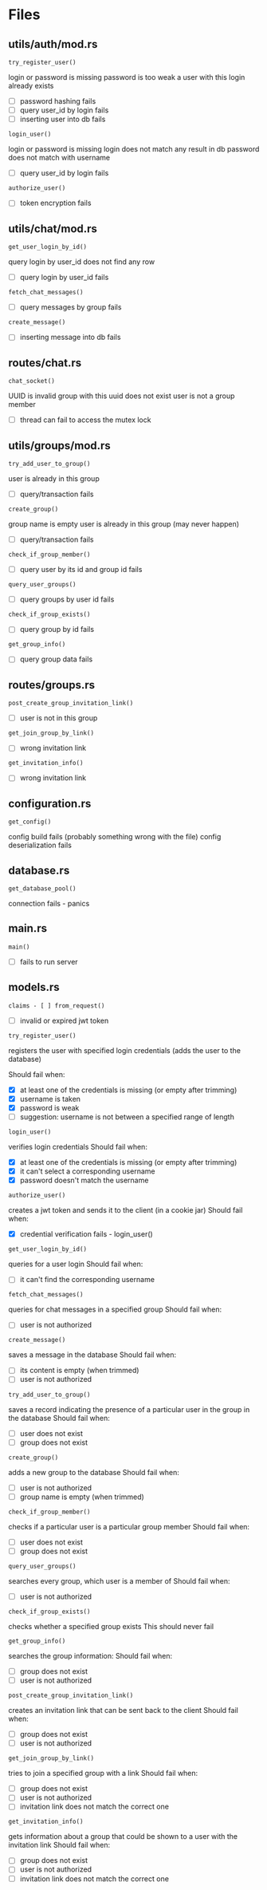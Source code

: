 ﻿# Files

## utils/auth/mod.rs

`try_register_user()`

login or password is missing
password is too weak
a user with this login already exists

- [ ] password hashing fails
- [ ] query user_id by login fails
- [ ] inserting user into db fails

`login_user()`

login or password is missing
login does not match any result in db
password does not match with username

- [ ] query user_id by login fails

`authorize_user()`
- [ ] token encryption fails

## utils/chat/mod.rs

`get_user_login_by_id()`

query login by user_id does not find any row

- [ ] query login by user_id fails

`fetch_chat_messages()`

- [ ] query messages by group fails

`create_message()`

- [ ] inserting message into db fails

## routes/chat.rs

`chat_socket()`

UUID is invalid
group with this uuid does not exist
user is not a group member

- [ ] thread can fail to access the mutex lock

## utils/groups/mod.rs

`try_add_user_to_group()`

user is already in this group

- [ ] query/transaction fails

`create_group()`

group name is empty
user is already in this group (may never happen)

- [ ] query/transaction fails

`check_if_group_member()`

- [ ] query user by its id and group id fails

`query_user_groups()`

- [ ] query groups by user id fails

`check_if_group_exists()`

- [ ] query group by id fails

`get_group_info()`

- [ ] query group data fails

## routes/groups.rs

`post_create_group_invitation_link()`

- [ ] user is not in this group

`get_join_group_by_link()`

- [ ] wrong invitation link

`get_invitation_info()`

- [ ] wrong invitation link

## configuration.rs

`get_config()`

config build fails (probably something wrong with the file)
config deserialization fails

## database.rs

`get_database_pool()`

connection fails - panics

## main.rs

`main()`

- [ ] fails to run server

## models.rs

`claims - [ ] from_request()`

- [ ] invalid or expired jwt token

`try_register_user()`

registers the user with specified login credentials (adds the user to the database)

Should fail when:
- [x] at least one of the credentials is missing (or empty after trimming)
- [x] username is taken
- [x] password is weak
- [ ] suggestion: username is not between a specified range of length

`login_user()`

verifies login credentials
Should fail when:
- [x] at least one of the credentials is missing (or empty after trimming)
- [x] it can't select a corresponding username
- [x] password doesn't match the username

`authorize_user()`

creates a jwt token and sends it to the client (in a cookie jar)
Should fail when:
- [x] credential verification fails - login_user()

`get_user_login_by_id()`

queries for a user login
Should fail when:
- [ ] it can't find the corresponding username

`fetch_chat_messages()`

queries for chat messages in a specified group
Should fail when:
- [ ] user is not authorized

`create_message()`

saves a message in the database
Should fail when:
- [ ] its content is empty (when trimmed)
- [ ] user is not authorized

`try_add_user_to_group()`

saves a record indicating the presence of a particular user in the group in the database
Should fail when:
- [ ] user does not exist
- [ ] group does not exist

`create_group()`

adds a new group to the database
Should fail when:
- [ ] user is not authorized
- [ ] group name is empty (when trimmed)

`check_if_group_member()`

checks if a particular user is a particular group member
Should fail when:
- [ ] user does not exist
- [ ] group does not exist

`query_user_groups()`

searches every group, which user is a member of
Should fail when:
- [ ] user is not authorized

`check_if_group_exists()`

checks whether a specified group exists
This should never fail

`get_group_info()`

searches the group information:
Should fail when:
- [ ] group does not exist
- [ ] user is not authorized

`post_create_group_invitation_link()`

creates an invitation link that can be sent back to the client
Should fail when:
- [ ] group does not exist
- [ ] user is not authorized

`get_join_group_by_link()`

tries to join a specified group with a link
Should fail when:
- [ ] group does not exist
- [ ] user is not authorized
- [ ] invitation link does not match the correct one

`get_invitation_info()`

gets information about a group that could be shown to a user with the invitation link
Should fail when:
- [ ] group does not exist
- [ ] user is not authorized
- [ ] invitation link does not match the correct one
